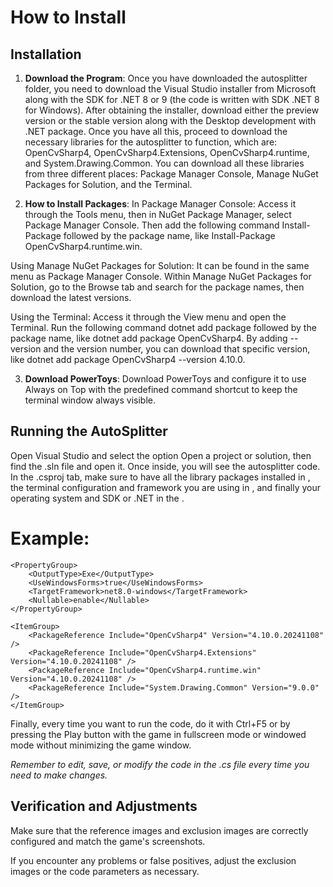 # How to Install

## Installation
1. **Download the Program**: Once you have downloaded the autosplitter folder, you need to download the Visual Studio installer from Microsoft along with the SDK for .NET 8 or 9 (the code is written with SDK .NET 8 for Windows). After obtaining the installer, download either the preview version or the stable version along with the Desktop development with .NET package. Once you have all this, proceed to download the necessary libraries for the autosplitter to function, which are: OpenCvSharp4, OpenCvSharp4.Extensions, OpenCvSharp4.runtime, and System.Drawing.Common. You can download all these libraries from three different places: Package Manager Console, Manage NuGet Packages for Solution, and the Terminal.

2. **How to Install Packages**: In Package Manager Console: Access it through the Tools menu, then in NuGet Package Manager, select Package Manager Console. Then add the following command Install-Package followed by the package name, like Install-Package OpenCvSharp4.runtime.win.

Using Manage NuGet Packages for Solution: It can be found in the same menu as Package Manager Console. Within Manage NuGet Packages for Solution, go to the Browse tab and search for the package names, then download the latest versions.

Using the Terminal: Access it through the View menu and open the Terminal. Run the following command dotnet add package followed by the package name, like dotnet add package OpenCvSharp4. By adding --version and the version number, you can download that specific version, like dotnet add package OpenCvSharp4 --version 4.10.0.

3. **Download PowerToys**: Download PowerToys and configure it to use Always on Top with the predefined command shortcut to keep the terminal window always visible.

## Running the AutoSplitter
Open Visual Studio and select the option Open a project or solution, then find the .sln file and open it. Once inside, you will see the autosplitter code. In the .csproj tab, make sure to have all the library packages installed in <ItemGroup>, the terminal configuration and framework you are using in <PropertyGroup>, and finally your operating system and SDK or .NET in the <Project>.
  # Example: 
  <Project Sdk="Microsoft.NET.Sdk.WindowsDesktop">

	<PropertyGroup>
		<OutputType>Exe</OutputType>
		<UseWindowsForms>true</UseWindowsForms>
		<TargetFramework>net8.0-windows</TargetFramework>
		<Nullable>enable</Nullable>
	</PropertyGroup>

	<ItemGroup>
		<PackageReference Include="OpenCvSharp4" Version="4.10.0.20241108" />
		<PackageReference Include="OpenCvSharp4.Extensions" Version="4.10.0.20241108" />
		<PackageReference Include="OpenCvSharp4.runtime.win" Version="4.10.0.20241108" />
		<PackageReference Include="System.Drawing.Common" Version="9.0.0" />
	</ItemGroup>

</Project>

Finally, every time you want to run the code, do it with Ctrl+F5 or by pressing the Play button with the game in fullscreen mode or windowed mode without minimizing the game window.

*Remember to edit, save, or modify the code in the .cs file every time you need to make changes.*

## Verification and Adjustments
Make sure that the reference images and exclusion images are correctly configured and match the game's screenshots.

If you encounter any problems or false positives, adjust the exclusion images or the code parameters as necessary.
